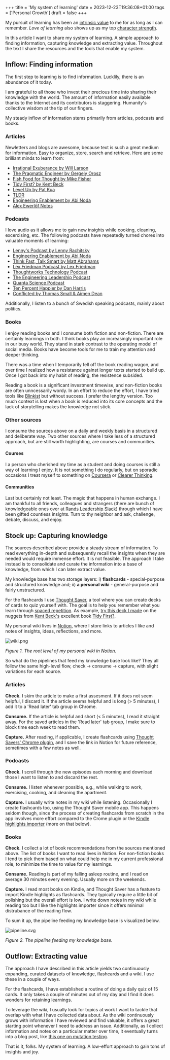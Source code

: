 +++
title = 'My system of learning'
date = 2023-12-23T19:36:08+01:00
tags = ['Personal Growth']
draft = false
+++

My pursuit of learning has been an [intrinsic value](https://programs.clearerthinking.org/intrinsic_values_test.html) to me for as long as I can remember. _Love of learning_ also shows up as my top [character strength](https://viacharacter.org/).

In this article I want to share my system of learning. A simple approach to finding information, capturing knowledge and extracting value. Throughout the text I share the resources and the tools that enable my system.

## Inflow: Finding information

The first step to learning is to find information. Lucklily, there is an abundance of it today.

I am grateful to all those who invest their precious time into sharing their knowledge with the world. The amount of information easily available thanks to the Internet and its contributors is staggering. Humanity's collective wisdom at the tip of our fingers.

My steady inflow of information stems primarily from articles, podcasts and books.

### Articles

Newletters and blogs are awesome, because text is such a great medium for information. Easy to organize, store, search and retrieve. Here are some brilliant minds to learn from:

- [Irrational Exuberance by Will Larson](https://lethain.com/newsletter/)
- [The Pragmatic Engineer by Gergely Orosz](https://newsletter.pragmaticengineer.com/)
- [Fish Food for Thought by Mike Fisher](https://mikefisher.substack.com/)
- [Tidy First? by Kent Beck](https://tidyfirst.substack.com/)
- [Level Up by Pat Kua](https://levelup.patkua.com/)
- [TLDR](https://tldr.tech/)
- [Engineering Enablement by Abi Noda](https://newsletter.getdx.com/)
- [Alex Ewerlöf Notes](https://blog.alexewerlof.com/)

### Podcasts

I love audio as it allows me to gain new insights while cooking, cleaning, excercising, etc. The following podcasts have repeatedly turned chores into valuable moments of learning:

- [Lenny's Podcast by Lenny Rachitsky](https://open.spotify.com/show/2dR1MUZEHCOnz1LVfNac0j?si=cafc040c96ef43c6)
- [Engineering Enablement by Abi Noda](https://open.spotify.com/show/3NxjyIsuxeDMQtisDqBy7D?si=75abe17deeb74bdc)
- [Think Fast, Talk Smart by Matt Abrahams](https://open.spotify.com/show/6ll0MwobDt1JW9gYaOONEo?si=ad46c62eb5f342ca)
- [Lex Friedman Podcast by Lex Friedman](https://open.spotify.com/show/2MAi0BvDc6GTFvKFPXnkCL?si=76199b354a334cd4)
- [Thoughtworks Technology Podcast](https://open.spotify.com/show/6RBb4pGRgOFTmtCDSfTWvu?si=1338ad1ca93448dd)
- [The Engineering Leadership Podcast](https://open.spotify.com/show/1wIytRQ4Ub8McXSP1iDwVX?si=37660668739844a0)
- [Quanta Science Podcast](https://open.spotify.com/show/7oKXOpbHzbICFUcJNbZ5wF?si=89085e1d06cc4aa9)
- [Ten Percent Happier by Dan Harris](https://open.spotify.com/show/1CfW319UkBMVhCXfei8huv?si=9f7be3e155944d5b)
- [Conflicted by Thomas Small & Aimen Dean](https://open.spotify.com/show/1pgRlNKUjQksdy90usLyM5?si=8fae015328564dbc)

Additionally, I listen to a bunch of Swedish speaking podcasts, mainly about politics.

### Books

I enjoy reading books and I consume both fiction and non-fiction. There are certainly learnings in both. I think books play an increasingly important role in our busy world. They stand in stark contrast to the operating model of social media. Books have become tools for me to train my attention and deeper thinking.

There was a time when I temporarily fell off the book reading wagon, and over time I realized how a resistance against longer texts started to build up. Once I got back into my habit of reading, the resistence subsided.

Reading a book is a significant investment timewise, and non-fiction books are often unncessarily wordy. In an effort to reduce the effort, I have tried tools like [Blinkist](https://www.blinkist.com/) but without success. I prefer the lengthy version. Too much context is lost when a book is reduced into its core concepts and the lack of storytelling makes the knowledge not stick.

### Other sources

I consume the sources above on a daily and weekly basis in a structured and deliberate way. Two other sources where I take less of a structured approach, but are still worth highlighting, are courses and communities.

#### Courses

I a person who cherished my time as a student and doing courses is still a way of learning I enjoy. It is not something I do regularly, but on sporadic occasions I treat myself to something on [Coursera](https://www.coursera.org/) or [Clearer Thinking](https://www.clearerthinking.org/).

#### Communities

Last but certainly not least. The magic that happens in human exchange. I am thankful to all friends, colleagues and strangers (there are bunch of knowledgeable ones over at [Rands Leadership Slack](https://randsinrepose.com/welcome-to-rands-leadership-slack/)) through which I have been gifted countless insights. Turn to thy neighbor and ask, challenge, debate, discuss, and enjoy.

## Stock up: Capturing knowledge

The sources described above provide a steady stream of information. To read everything in-depth and subsequently recall the insights when they are needed would require immense effort. It is not feasible. The approach I take instead is to consolidate and curate the information into a base of knowledge, from which I can later extract value.

My knowledge base has two storage layers: i) **flashcards** - special-purpose and structured knowledge and; ii) **a personal wiki** - general-purpose and fairly unstructured.

For the flashcards I use [Thought Saver](https://www.thoughtsaver.com/), a tool where you can create decks of cards to quiz yourself with. The goal is to help you remember what you learn through [spaced repetition](https://en.wikipedia.org/wiki/Spaced_repetition). As example, [try this deck I made](https://app.thoughtsaver.com/embed/3MxaX3NDod?start=1&end=37) on the nuggets from [Kent Beck's](https://www.kentbeck.com/) excellent book [Tidy First?](https://www.oreilly.com/library/view/tidy-first/9781098151232/).

My personal wiki lives in [Notion](https://www.notion.so/), where I store links to articles I like and notes of insights, ideas, reflections, and more.

![wiki.png](/a-system-of-learning/wiki.png)

_Figure 1. The root level of my personal wiki in [Notion](https://www.notion.so/)._

So what do the pipelines that feed my knowledge base look like? They all follow the same high-level flow, check -> consume -> capture, with slight variations for each source.

### Articles

**Check.** I skim the article to make a first assesment. If it does not seem helpful, I discard it. If the article seems helpful and is long (> 5 minutes), I add it to a 'Read later' tab group in Chrome.

**Consume.** If the article is helpful and short (< 5 minutes), I read it straight away. For the saved articles in the 'Read later' tab group, I make sure to block time each week to read them.

**Capture.** After reading, if applicable, I create flashcards using [Thought Savers' Chrome plugin](https://chromewebstore.google.com/detail/thought-saver/fbgpbfndoojlffkhpfijokglcfekhnpf?pli=1), and I save the link in Notion for future reference, sometimes with a few notes as well.

### Podcasts

**Check.** I scroll through the new episodes each morning and download those I want to listen to and discard the rest.

**Consume.** I listen whenever possible, e.g., while walking to work, exercising, cooking, and cleaning the apartment.

**Capture.** I usually write notes in my wiki while listening. Occasionally I create flashcards too, using the Thought Saver mobile app. This happens seldom though, since the process of creating flashcards from scratch in the app involves more effort compared to the Crome plugin or the [Kindle highlights importer](https://blog.thoughtsaver.com/relive-your-favourite-books-with-kindle-highlights-as-flashcards/) (more on that below).

### Books

**Check.** I collect a lot of book recommendations from the sources mentioned above. The list of books I want to read lives in Notion. For non-fiction books I tend to pick them based on what could help me in my current professional role, to minimize the time to value for my learnings.

**Consume.** Reading is part of my falling asleep routine, and I read on average 30 minutes every evening. Usually more on the weekends.

**Capture.** I read most books on Kindle, and Thought Saver has a feature to import Kindle highlights as flashcards. They typically require a little bit of polishing but the overall effort is low. I write down notes in my wiki while reading too but I like the highlights importer since it offers minimal distrubance of the reading flow.

To sum it up, the pipeline feeding my knowledge base is visualized below.

![pipeline.svg](/a-system-of-learning/pipeline.svg)

_Figure 2. The pipeline feeding my knowledge base._

## Outflow: Extracting value

The approach I have described in this article yields two continuously expanding, curated datasets of knowledge, flashcards and a wiki. I use these in a couple of ways.

For the flashcards, I have established a routine of doing a daily quiz of 15 cards. It only takes a couple of minutes out of my day and I find it does wonders for retaining learnings.

To leverage the wiki, I usually look for topics at work I want to tackle that overlap with what I have collected data about. As the wiki continuously grows with information I have reviewed and find valuable, it offers a great starting point whenever I need to address an issue. Additionally, as I collect information and notes on a particular matter over time, it eventually turns into a blog post, like [this one on mutation testing](./mutation-testing.md).

That is it, folks. My system of learning. A low-effort approach to gain tons of insights and joy.
